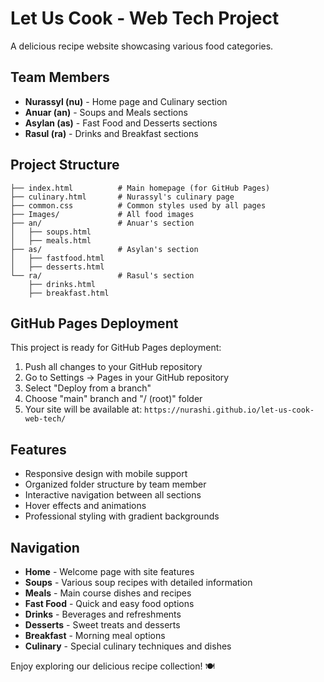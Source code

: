 # Let Us Cook - Web Tech Project

A delicious recipe website showcasing various food categories.

## Team Members
- **Nurassyl (nu)** - Home page and Culinary section
- **Anuar (an)** - Soups and Meals sections  
- **Asylan (as)** - Fast Food and Desserts sections
- **Rasul (ra)** - Drinks and Breakfast sections

## Project Structure
```
├── index.html          # Main homepage (for GitHub Pages)
├── culinary.html       # Nurassyl's culinary page
├── common.css          # Common styles used by all pages
├── Images/             # All food images
├── an/                 # Anuar's section
│   ├── soups.html
│   ├── meals.html
├── as/                 # Asylan's section
│   ├── fastfood.html
│   ├── desserts.html
└── ra/                 # Rasul's section
    ├── drinks.html
    ├── breakfast.html
```

## GitHub Pages Deployment

This project is ready for GitHub Pages deployment:

1. Push all changes to your GitHub repository
2. Go to Settings → Pages in your GitHub repository
3. Select "Deploy from a branch" 
4. Choose "main" branch and "/ (root)" folder
5. Your site will be available at: `https://nurashi.github.io/let-us-cook-web-tech/`

## Features
- Responsive design with mobile support
- Organized folder structure by team member
- Interactive navigation between all sections
- Hover effects and animations
- Professional styling with gradient backgrounds

## Navigation
- **Home** - Welcome page with site features
- **Soups** - Various soup recipes with detailed information
- **Meals** - Main course dishes and recipes
- **Fast Food** - Quick and easy food options
- **Drinks** - Beverages and refreshments
- **Desserts** - Sweet treats and desserts
- **Breakfast** - Morning meal options
- **Culinary** - Special culinary techniques and dishes

Enjoy exploring our delicious recipe collection! 🍽️